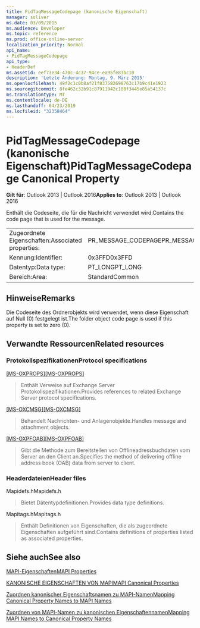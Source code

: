 ```yaml
---
title: PidTagMessageCodepage (kanonische Eigenschaft)
manager: soliver
ms.date: 03/09/2015
ms.audience: Developer
ms.topic: reference
ms.prod: office-online-server
localization_priority: Normal
api_name:
- PidTagMessageCodepage
api_type:
- HeaderDef
ms.assetid: eef73e34-470c-4c37-94ce-ea95fe83bc10
description: 'Letzte Änderung: Montag, 9. März 2015'
ms.openlocfilehash: 49f2c1c0b8af21f837582698763c17b9c41e1923
ms.sourcegitcommit: 8fe462c32b91c87911942c188f3445e85a54137c
ms.translationtype: MT
ms.contentlocale: de-DE
ms.lasthandoff: 04/23/2019
ms.locfileid: "32358464"
---
```

# <a name="pidtagmessagecodepage-canonical-property"></a><span data-ttu-id="53e85-103">PidTagMessageCodepage (kanonische Eigenschaft)</span><span class="sxs-lookup"><span data-stu-id="53e85-103">PidTagMessageCodepage Canonical Property</span></span>

  
  
<span data-ttu-id="53e85-104">**Gilt für**: Outlook 2013 | Outlook 2016</span><span class="sxs-lookup"><span data-stu-id="53e85-104">**Applies to**: Outlook 2013 | Outlook 2016</span></span> 
  
<span data-ttu-id="53e85-105">Enthält die Codeseite, die für die Nachricht verwendet wird.</span><span class="sxs-lookup"><span data-stu-id="53e85-105">Contains the code page that is used for the message.</span></span>
  
|||
|:-----|:-----|
|<span data-ttu-id="53e85-106">Zugeordnete Eigenschaften:</span><span class="sxs-lookup"><span data-stu-id="53e85-106">Associated properties:</span></span>  <br/> |<span data-ttu-id="53e85-107">PR_MESSAGE_CODEPAGE</span><span class="sxs-lookup"><span data-stu-id="53e85-107">PR_MESSAGE_CODEPAGE</span></span>  <br/> |
|<span data-ttu-id="53e85-108">Kennung:</span><span class="sxs-lookup"><span data-stu-id="53e85-108">Identifier:</span></span>  <br/> |<span data-ttu-id="53e85-109">0x3FFD</span><span class="sxs-lookup"><span data-stu-id="53e85-109">0x3FFD</span></span>  <br/> |
|<span data-ttu-id="53e85-110">Datentyp:</span><span class="sxs-lookup"><span data-stu-id="53e85-110">Data type:</span></span>  <br/> |<span data-ttu-id="53e85-111">PT_LONG</span><span class="sxs-lookup"><span data-stu-id="53e85-111">PT_LONG</span></span>  <br/> |
|<span data-ttu-id="53e85-112">Bereich:</span><span class="sxs-lookup"><span data-stu-id="53e85-112">Area:</span></span>  <br/> |<span data-ttu-id="53e85-113">Standard</span><span class="sxs-lookup"><span data-stu-id="53e85-113">Common</span></span>  <br/> |
   
## <a name="remarks"></a><span data-ttu-id="53e85-114">Hinweise</span><span class="sxs-lookup"><span data-stu-id="53e85-114">Remarks</span></span>

<span data-ttu-id="53e85-115">Die Codeseite des Ordnerobjekts wird verwendet, wenn diese Eigenschaft auf Null (0) festgelegt ist.</span><span class="sxs-lookup"><span data-stu-id="53e85-115">The folder object code page is used if this property is set to zero (0).</span></span>
  
## <a name="related-resources"></a><span data-ttu-id="53e85-116">Verwandte Ressourcen</span><span class="sxs-lookup"><span data-stu-id="53e85-116">Related resources</span></span>

### <a name="protocol-specifications"></a><span data-ttu-id="53e85-117">Protokollspezifikationen</span><span class="sxs-lookup"><span data-stu-id="53e85-117">Protocol specifications</span></span>

<span data-ttu-id="53e85-118">[[MS-OXPROPS]](https://msdn.microsoft.com/library/f6ab1613-aefe-447d-a49c-18217230b148%28Office.15%29.aspx)</span><span class="sxs-lookup"><span data-stu-id="53e85-118">[[MS-OXPROPS]](https://msdn.microsoft.com/library/f6ab1613-aefe-447d-a49c-18217230b148%28Office.15%29.aspx)</span></span>
  
> <span data-ttu-id="53e85-119">Enthält Verweise auf Exchange Server Protokollspezifikationen.</span><span class="sxs-lookup"><span data-stu-id="53e85-119">Provides references to related Exchange Server protocol specifications.</span></span>
    
<span data-ttu-id="53e85-120">[[MS-OXCMSG]](https://msdn.microsoft.com/library/7fd7ec40-deec-4c06-9493-1bc06b349682%28Office.15%29.aspx)</span><span class="sxs-lookup"><span data-stu-id="53e85-120">[[MS-OXCMSG]](https://msdn.microsoft.com/library/7fd7ec40-deec-4c06-9493-1bc06b349682%28Office.15%29.aspx)</span></span>
  
> <span data-ttu-id="53e85-121">Behandelt Nachrichten- und Anlagenobjekte.</span><span class="sxs-lookup"><span data-stu-id="53e85-121">Handles message and attachment objects.</span></span>
    
<span data-ttu-id="53e85-122">[[MS-OXPFOAB]](https://msdn.microsoft.com/library/258a07a7-34a7-4373-87c1-cddf51447d00%28Office.15%29.aspx)</span><span class="sxs-lookup"><span data-stu-id="53e85-122">[[MS-OXPFOAB]](https://msdn.microsoft.com/library/258a07a7-34a7-4373-87c1-cddf51447d00%28Office.15%29.aspx)</span></span>
  
> <span data-ttu-id="53e85-123">Gibt die Methode zum Bereitstellen von Offlineadressbuchdaten vom Server an den Client an.</span><span class="sxs-lookup"><span data-stu-id="53e85-123">Specifies the method of delivering offline address book (OAB) data from server to client.</span></span>
    
### <a name="header-files"></a><span data-ttu-id="53e85-124">Headerdateien</span><span class="sxs-lookup"><span data-stu-id="53e85-124">Header files</span></span>

<span data-ttu-id="53e85-125">Mapidefs.h</span><span class="sxs-lookup"><span data-stu-id="53e85-125">Mapidefs.h</span></span>
  
> <span data-ttu-id="53e85-126">Bietet Datentypdefinitionen.</span><span class="sxs-lookup"><span data-stu-id="53e85-126">Provides data type definitions.</span></span>
    
<span data-ttu-id="53e85-127">Mapitags.h</span><span class="sxs-lookup"><span data-stu-id="53e85-127">Mapitags.h</span></span>
  
> <span data-ttu-id="53e85-128">Enthält Definitionen von Eigenschaften, die als zugeordnete Eigenschaften aufgeführt sind.</span><span class="sxs-lookup"><span data-stu-id="53e85-128">Contains definitions of properties listed as associated properties.</span></span>
    
## <a name="see-also"></a><span data-ttu-id="53e85-129">Siehe auch</span><span class="sxs-lookup"><span data-stu-id="53e85-129">See also</span></span>



[<span data-ttu-id="53e85-130">MAPI-Eigenschaften</span><span class="sxs-lookup"><span data-stu-id="53e85-130">MAPI Properties</span></span>](mapi-properties.md)
  
[<span data-ttu-id="53e85-131">KANONISCHE EIGENSCHAFTEN VON MAPI</span><span class="sxs-lookup"><span data-stu-id="53e85-131">MAPI Canonical Properties</span></span>](mapi-canonical-properties.md)
  
[<span data-ttu-id="53e85-132">Zuordnen kanonischer Eigenschaftsnamen zu MAPI-Namen</span><span class="sxs-lookup"><span data-stu-id="53e85-132">Mapping Canonical Property Names to MAPI Names</span></span>](mapping-canonical-property-names-to-mapi-names.md)
  
[<span data-ttu-id="53e85-133">Zuordnen von MAPI-Namen zu kanonischen Eigenschaftennamen</span><span class="sxs-lookup"><span data-stu-id="53e85-133">Mapping MAPI Names to Canonical Property Names</span></span>](mapping-mapi-names-to-canonical-property-names.md)

